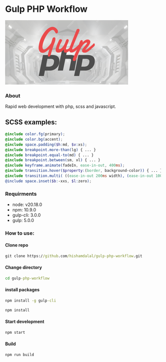 # Gulp PHP Workflow

![Logo](https://raw.githubusercontent.com/hishamdalal/gulp-php-workflow/refs/heads/main/Logo.png?raw=true)

### About

Rapid web development with php, scss and javascript.

## SCSS examples:
```scss
@include color.fg(primary);
@include color.bg(accent);
@include space.padding($h:md, $v:xs);
@include breakpoint.more-than(lg) { ... }
@include breakpoint.equal-to(md) { ... }
@include breakpoint.between(sm, xl) { ... }
@include keyframe.animate(fadeIn, ease-in-out, 400ms);
@include transition.hover($property:(border, background-color)) { ... }
@include transition.multi( ((ease-in-out 200ms width), (ease-in-out 100ms 200ms height)) )
@include space.inset($b:-xxs, $l:zero);  
```

### Requirments

- node: v20.18.0
- npm: 10.9.0
- gulp-cli: 3.0.0
- gulp: 5.0.0

### How to use:

#### Clone repo

```cmd
git clone https://github.com/hishamdalal/gulp-php-workflow.git
```

#### Change directory

```cmd
cd gulp-php-workflow
```

#### install packages

```cmd
npm install -g gulp-cli
```

```cmd
npm install
```

#### Start development

```cmd
npm start
```

#### Build

```cmd
npm run build
```
